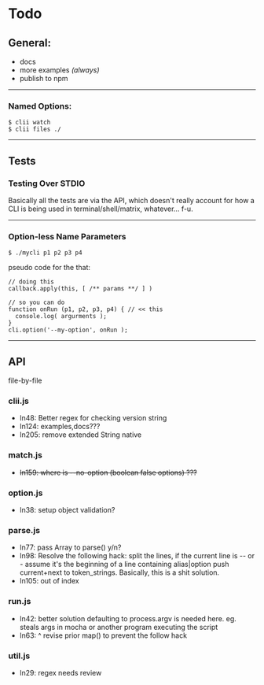 # Todo

## General:

* docs
* more examples _(always)_
* publish to npm

---

### Named Options: 

    $ clii watch
    $ clii files ./

---

## Tests

### Testing Over STDIO

Basically all the tests are via the API, which
doesn't really account for how a CLI is being 
used in terminal/shell/matrix, whatever... f-u.

---

### Option-less Name Parameters

    $ ./mycli p1 p2 p3 p4

pseudo code for the that:
    
    // doing this
    callback.apply(this, [ /** params **/ ] )
    
    // so you can do
    function onRun (p1, p2, p3, p4) { // << this
      console.log( argurments );
    }
    cli.option('--my-option', onRun ); 

---

## API

file-by-file

### clii.js

* ln48: Better regex for checking version string
* ln124: examples,docs???
* ln205: remove extended String native

### match.js

* <del>ln159: where is --no-option (boolean false options) ???</del>

### option.js

* ln38: setup object validation?

### parse.js

* ln77: pass Array to parse() y/n?
* ln98: Resolve the following hack: split the lines, if the current 
  line is -- or - assume it's the beginning of a line 
  containing alias|option push current+next to token_strings.
  Basically, this is a shit solution.
* ln105: out of index

### run.js

* ln42: better solution defaulting to process.argv is needed here.
  eg. steals args in mocha or another program executing the script
* ln63: ^ revise prior map() to prevent the follow hack

### util.js

* ln29: regex needs review